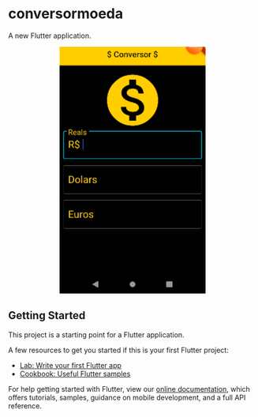 # conversormoeda

A new Flutter application.
<p align="center">
  <img src="https://github.com/alexcomput/conversor-de-moeda/blob/master/app%20convesor.png"
   height="500"  alt="Unform" />
</p>

## Getting Started

This project is a starting point for a Flutter application.

A few resources to get you started if this is your first Flutter project:

- [Lab: Write your first Flutter app](https://flutter.dev/docs/get-started/codelab)
- [Cookbook: Useful Flutter samples](https://flutter.dev/docs/cookbook)

For help getting started with Flutter, view our
[online documentation](https://flutter.dev/docs), which offers tutorials,
samples, guidance on mobile development, and a full API reference.
